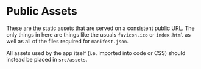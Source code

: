 # Public Assets

These are the static assets that are served on a consistent public URL. The only things in here are things like the usuals `favicon.ico` or `index.html` as well as all of the files required for `manifest.json`.

All assets used by the app itself (i.e. imported into code or CSS) should instead be placed in `src/assets`.
